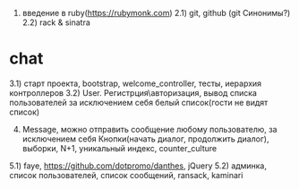 1) введение в ruby(https://rubymonk.com)
2.1) git, github  (git Синонимы?)
2.2) rack & sinatra

# chat
3.1) старт проекта, bootstrap, welcome_controller, тесты, иерархия контроллеров
3.2) User. Регистрция\авторизация, вывод списка пользователей за исключением себя
     белый список(гости не видят список)

4) Message, можно отправить сообщение любому пользователю, за исключением себя
   Кнопки(начать диалог, продолжить диалог), выборки, N+1, уникальный индекс, counter_culture

5.1) faye, https://github.com/dotpromo/danthes, jQuery
5.2) админка, список пользователей, список сообщений, ransack, kaminari
